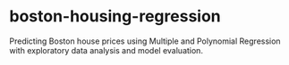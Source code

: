 # boston-housing-regression
Predicting Boston house prices using Multiple and Polynomial Regression with exploratory data analysis and model evaluation.
